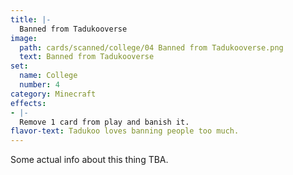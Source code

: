 ```yaml
---
title: |-
  Banned from Tadukooverse
image: 
  path: cards/scanned/college/04 Banned from Tadukooverse.png
  text: Banned from Tadukooverse
set:
  name: College
  number: 4
category: Minecraft
effects: 
- |-
  Remove 1 card from play and banish it.
flavor-text: Tadukoo loves banning people too much.
---
```

Some actual info about this thing TBA.
